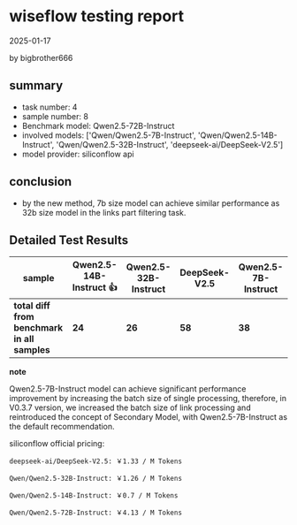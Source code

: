 # wiseflow testing report

2025-01-17

by bigbrother666

## summary

- task number: 4
- sample number: 8
- Benchmark model: Qwen2.5-72B-Instruct
- involved models: ['Qwen/Qwen2.5-7B-Instruct', 'Qwen/Qwen2.5-14B-Instruct', 'Qwen/Qwen2.5-32B-Instruct', 'deepseek-ai/DeepSeek-V2.5']
- model provider: siliconflow api

## conclusion

- by the new method, 7b size model can achieve similar performance as 32b size model in the links part filtering task.

## Detailed Test Results

| sample | Qwen2.5-14B-Instruct 👍 | Qwen2.5-32B-Instruct| DeepSeek-V2.5| Qwen2.5-7B-Instruct |
|--------|---------------------|---------------------|-----------------|--------------------------|
| **total diff from benchmark in all samples** | **24** | **26** | **58** | **38** |

**note**

Qwen2.5-7B-Instruct model can achieve significant performance improvement by increasing the batch size of single processing, therefore, in V0.3.7 version, we increased the batch size of link processing and reintroduced the concept of Secondary Model, with Qwen2.5-7B-Instruct as the default recommendation.

siliconflow official pricing:

    deepseek-ai/DeepSeek-V2.5: ￥1.33 / M Tokens

    Qwen/Qwen2.5-32B-Instruct: ￥1.26 / M Tokens

    Qwen/Qwen2.5-14B-Instruct: ￥0.7 / M Tokens

    Qwen/Qwen2.5-72B-Instruct: ￥4.13 / M Tokens